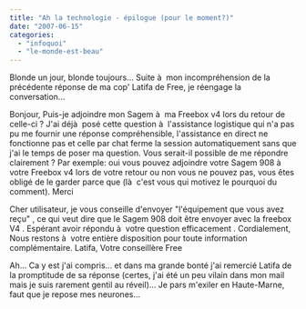 ```yaml
---
title: "Ah la technologie - épilogue (pour le moment?)"
date: "2007-06-15"
categories: 
  - "infoquoi"
  - "le-monde-est-beau"
---
```


Blonde un jour, blonde toujours... Suite à  mon incompréhension de la précédente réponse de ma cop' Latifa de Free, je réengage la conversation...

Bonjour, Puis-je adjoindre mon Sagem à  ma Freebox v4 lors du retour de celle-ci ? J'ai déjà  posé cette question à  l'assistance logistique qui n'a pas pu me fournir une réponse compréhensible, l'assistance en direct ne fonctionne pas et celle par chat ferme la session automatiquement sans que j'ai le temps de poser ma question. Vous serait-il possible de me répondre clairement ? Par exemple: oui vous pouvez adjoindre votre Sagem 908 à  votre Freebox v4 lors de votre retour ou non vous ne pouvez pas, vous êtes obligé de le garder parce que (là  c'est vous qui motivez le pourquoi du comment). Merci

Cher utilisateur, je vous conseille d'envoyer "l'équipement que vous avez reçu" , ce qui veut dire que le Sagem 908 doit être envoyer avec la freebox V4 . Espérant avoir répondu à  votre question efficacement . Cordialement, Nous restons à  votre entière disposition pour toute information complémentaire. Latifa, Votre conseillère Free

Ah... Ca y est j'ai compris... et dans ma grande bonté j'ai remercié Latifa de la promptitude de sa réponse (certes, j'ai été un peu vilain dans mon mail mais je suis rarement gentil au réveil)... Je pars m'exiler en Haute-Marne, faut que je repose mes neurones...
